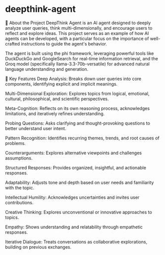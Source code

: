 # deepthink-agent

📌 About the Project
DeepThink Agent is an AI agent designed to deeply analyze user queries, think multi-dimensionally, and encourage users to reflect and explore ideas. This project serves as an example of how AI agents can be developed, with a particular focus on the importance of well-crafted instructions to guide the agent's behavior.

The agent is built using the phi framework, leveraging powerful tools like DuckDuckGo and GoogleSearch for real-time information retrieval, and the Groq model (specifically llama-3.3-70b-versatile) for advanced natural language understanding and generation.

🚀 Key Features
Deep Analysis: Breaks down user queries into core components, identifying explicit and implicit meanings.

Multi-Dimensional Exploration: Explores topics from logical, emotional, cultural, philosophical, and scientific perspectives.

Meta-Cognition: Reflects on its own reasoning process, acknowledges limitations, and iteratively refines understanding.

Probing Questions: Asks clarifying and thought-provoking questions to better understand user intent.

Pattern Recognition: Identifies recurring themes, trends, and root causes of problems.

Counterarguments: Explores alternative viewpoints and challenges assumptions.

Structured Responses: Provides organized, insightful, and actionable responses.

Adaptability: Adjusts tone and depth based on user needs and familiarity with the topic.

Intellectual Humility: Acknowledges uncertainties and invites user contributions.

Creative Thinking: Explores unconventional or innovative approaches to topics.

Empathy: Shows understanding and relatability through empathetic responses.

Iterative Dialogue: Treats conversations as collaborative explorations, building on previous exchanges.
